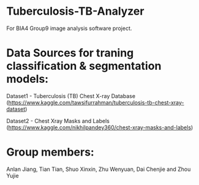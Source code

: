 # Tuberculosis-TB-Analyzer
For BIA4 Group9 image analysis software project.

# Data Sources for traning classification & segmentation models: 
Dataset1 - Tuberculosis (TB) Chest X-ray Database (https://www.kaggle.com/tawsifurrahman/tuberculosis-tb-chest-xray-dataset)

Dataset2 - Chest Xray Masks and Labels (https://www.kaggle.com/nikhilpandey360/chest-xray-masks-and-labels)

# Group members:
Anlan Jiang, Tian Tian, Shuo Xinxin, Zhu Wenyuan, Dai Chenjie and Zhou Yujie
